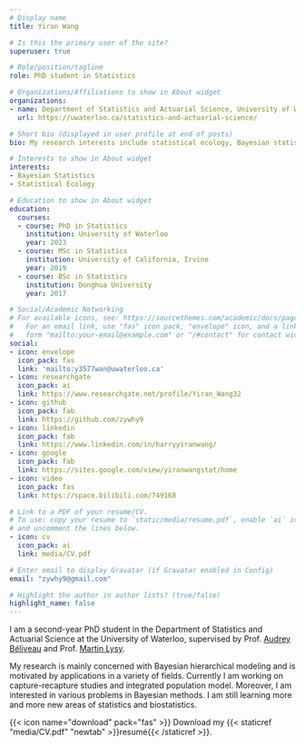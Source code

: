 ```yaml
---
# Display name
title: Yiran Wang

# Is this the primary user of the site?
superuser: true

# Role/position/tagline
role: PhD student in Statistics

# Organizations/Affiliations to show in About widget
organizations:
- name: Department of Statistics and Actuarial Science, University of Waterloo
  url: https://uwaterloo.ca/statistics-and-actuarial-science/

# Short bio (displayed in user profile at end of posts)
bio: My research interests include statistical ecology, Bayesian statistics and its applications.

# Interests to show in About widget
interests:
- Bayesian Statistics
- Statistical Ecology

# Education to show in About widget
education:
  courses:
  - course: PhD in Statistics
    institution: University of Waterloo
    year: 2023
  - course: MSc in Statistics
    institution: University of California, Irvine
    year: 2019
  - course: BSc in Statistics
    institution: Donghua University
    year: 2017

# Social/Academic Networking
# For available icons, see: https://sourcethemes.com/academic/docs/page-builder/#icons
#   For an email link, use "fas" icon pack, "envelope" icon, and a link in the
#   form "mailto:your-email@example.com" or "/#contact" for contact widget.
social:
- icon: envelope
  icon_pack: fas
  link: 'mailto:y3577wan@uwaterloo.ca'
- icon: researchgate
  icon_pack: ai
  link: https://www.researchgate.net/profile/Yiran_Wang32
- icon: github
  icon_pack: fab
  link: https://github.com/zywhy9
- icon: linkedin
  icon_pack: fab
  link: https://www.linkedin.com/in/harryyiranwang/
- icon: google
  icon_pack: fab
  link: https://sites.google.com/view/yiranwangstat/home
- icon: video
  icon_pack: fas
  link: https://space.bilibili.com/749168

# Link to a PDF of your resume/CV.
# To use: copy your resume to `static/media/resume.pdf`, enable `ai` icons in `params.toml`, 
# and uncomment the lines below.
- icon: cv
  icon_pack: ai
  link: media/CV.pdf

# Enter email to display Gravatar (if Gravatar enabled in Config)
email: "zywhy9@gmail.com"

# Highlight the author in author lists? (true/false)
highlight_name: false
---
```

I am a second-year PhD student in the Department of Statistics and Actuarial Science at the University of Waterloo, supervised by Prof. [Audrey Béliveau](https://uwaterloo.ca/scholar/a2belive/home) and Prof. [Martin Lysy](https://uwaterloo.ca/statistics-and-actuarial-science/people-profiles/martin-lysy).  

My research is mainly concerned with Bayesian hierarchical modeling and is motivated by applications in a variety of fields. Currently I am working on capture-recapture studies and integrated population model. Moreover, I am interested in various problems in Bayesian methods. I am still learning more and more new areas of statistics and biostatistics.

{{< icon name="download" pack="fas" >}} Download my {{< staticref "media/CV.pdf" "newtab" >}}resumé{{< /staticref >}}.

